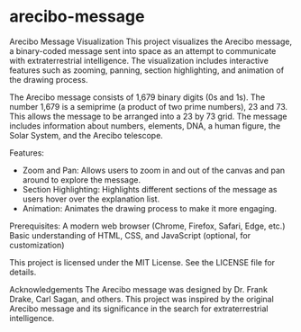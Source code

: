 # arecibo-message

Arecibo Message Visualization
This project visualizes the Arecibo message, a binary-coded message sent into space as an attempt to communicate with extraterrestrial intelligence. The visualization includes interactive features such as zooming, panning, section highlighting, and animation of the drawing process.

The Arecibo message consists of 1,679 binary digits (0s and 1s). The number 1,679 is a semiprime (a product of two prime numbers), 23 and 73. This allows the message to be arranged into a 23 by 73 grid. The message includes information about numbers, elements, DNA, a human figure, the Solar System, and the Arecibo telescope.

Features:
- Zoom and Pan: Allows users to zoom in and out of the canvas and pan around to explore the message.
- Section Highlighting: Highlights different sections of the message as users hover over the explanation list.
- Animation: Animates the drawing process to make it more engaging.

Prerequisites:
A modern web browser (Chrome, Firefox, Safari, Edge, etc.)
Basic understanding of HTML, CSS, and JavaScript (optional, for customization)

This project is licensed under the MIT License. See the LICENSE file for details.

Acknowledgements
The Arecibo message was designed by Dr. Frank Drake, Carl Sagan, and others.
This project was inspired by the original Arecibo message and its significance in the search for extraterrestrial intelligence.
